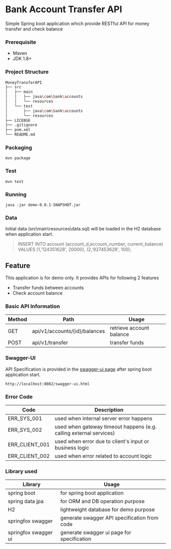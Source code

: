 # Bank Account Transfer API
Simple Spring boot application which provide RESTful API for money transfer and check balance

### Prerequisite
- Maven
- JDK 1.8+
### Project Structure
```bash
MoneyTransferAPI
├── src
│   ├── main
│   │   ├── java\com\bank\accounts
│   │   └── resources
│   └── test
│       ├── java\com\bank\accounts
│       └── resources
├── LICENSE
├── .gitignore
├── pom.xml
└── README.md
```
### Packaging
```
mvn package
```
### Test
```
mvn test
```
### Running
```
java -jar demo-0.0.1-SNAPSHOT.jar
```
### Data
Initial data (src\main\resources\data.sql) will be loaded in the H2 database when application start.
> INSERT INTO account (account_d,account_number, current_balance) VALUES
> (1,'124351628', 20000),
> (2,'927453628', 100);
## Feature
This application is for demo only. It provides APIs for following 2 features
- Transfer funds between accounts
- Check account balance
### Basic API Information
| Method | Path | Usage |
| --- | --- | --- |
| GET | api/v1/accounts/{id}/balances | retrieve account balance |
| POST | api/v1/transfer | transfer funds |
### Swagger-UI
API Specification is provided in the [swagger-ui page](http://localhost:8082/swagger-ui.html) after spring boot application start.
```
http://localhost:8082/swagger-ui.html
```
### Error Code
| Code | Description |
| --- | --- |
| ERR_SYS_001 | used when internal server error happens |
| ERR_SYS_002 | used when gateway timeout happens (e.g. calling external services) |
| ERR_CLIENT_001 | used when error due to client's input or business logic |
| ERR_CLIENT_002 | used when error related to account logic |
### Library used
| Library | Usage |
| --- | --- |
| spring boot | for spring boot application |
| spring data jpa | for ORM and DB operation purpose |
| H2 | lightweight database for demo purpose |
| springfox swagger | generate swagger API specification from code |
| springfox swagger ui | generate swagger ui page for specification |
